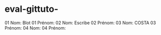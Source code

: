 # eval-gittuto-

01 Nom: Blot 
01 Prénom:
02 Nom: Escribe
02 Prénom:
03 Nom: COSTA
03 Prénom:
04 Nom:
04 Prénom: